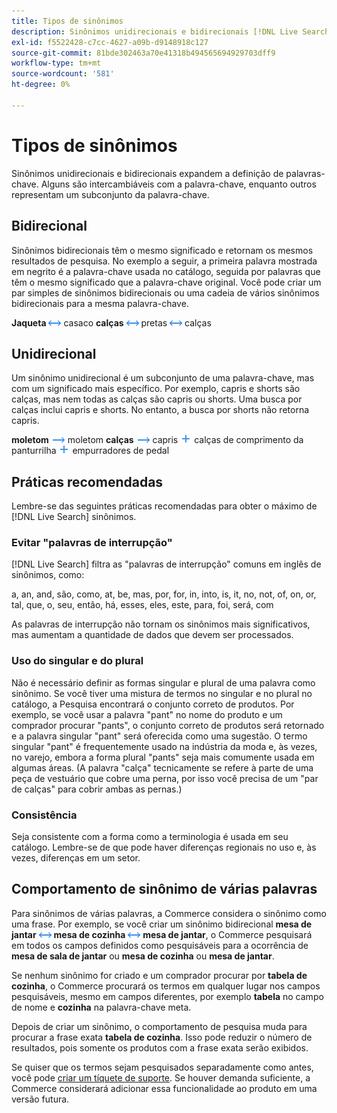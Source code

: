 ```yaml
---
title: Tipos de sinônimos
description: Sinônimos unidirecionais e bidirecionais [!DNL Live Search]  expandem a definição de palavras-chave.
exl-id: f5522428-c7cc-4627-a09b-d9148918c127
source-git-commit: 81bde302463a70e41318b494565694929703dff9
workflow-type: tm+mt
source-wordcount: '581'
ht-degree: 0%

---
```


# Tipos de sinônimos

Sinônimos unidirecionais e bidirecionais expandem a definição de palavras-chave. Alguns são intercambiáveis com a palavra-chave, enquanto outros representam um subconjunto da palavra-chave.

## Bidirecional

Sinônimos bidirecionais têm o mesmo significado e retornam os mesmos resultados de pesquisa. No exemplo a seguir, a primeira palavra mostrada em negrito é a palavra-chave usada no catálogo, seguida por palavras que têm o mesmo significado que a palavra-chave original. Você pode criar um par simples de sinônimos bidirecionais ou uma cadeia de vários sinônimos bidirecionais para a mesma palavra-chave.

**Jaqueta** ![Seletor bidirecional](assets/btn-two-way.png) casaco
**calças** ![Seletor bidirecional](assets/btn-two-way.png) pretas ![Seletor bidirecional](assets/btn-two-way.png) calças

## Unidirecional

Um sinônimo unidirecional é um subconjunto de uma palavra-chave, mas com um significado mais específico. Por exemplo, capris e shorts são calças, mas nem todas as calças são capris ou shorts. Uma busca por calças inclui capris e shorts. No entanto, a busca por shorts não retorna capris.

**moletom** ![Seletor unidirecional](assets/btn-one-way.png) moletom
**calças** ![Seletor unidirecional](assets/btn-one-way.png) capris ![Seletor unidirecional múltiplo](assets/btn-multiple-one-way.png) calças de comprimento da panturrilha ![Seletor unidirecional múltiplo](assets/btn-multiple-one-way.png) empurradores de pedal

## Práticas recomendadas

Lembre-se das seguintes práticas recomendadas para obter o máximo de [!DNL Live Search] sinônimos.

### Evitar &quot;palavras de interrupção&quot;

[!DNL Live Search] filtra as &quot;palavras de interrupção&quot; comuns em inglês de sinônimos, como:

a, an, and, são, como, at, be, mas, por, for, in, into, is, it, no, not, of, on, or, tal, que, o, seu, então, há, esses, eles, este, para, foi, será, com

As palavras de interrupção não tornam os sinônimos mais significativos, mas aumentam a quantidade de dados que devem ser processados.

### Uso do singular e do plural

Não é necessário definir as formas singular e plural de uma palavra como sinônimo. Se você tiver uma mistura de termos no singular e no plural no catálogo, a Pesquisa encontrará o conjunto correto de produtos. Por exemplo, se você usar a palavra &quot;pant&quot; no nome do produto e um comprador procurar &quot;pants&quot;, o conjunto correto de produtos será retornado e a palavra singular &quot;pant&quot; será oferecida como uma sugestão. O termo singular &quot;pant&quot; é frequentemente usado na indústria da moda e, às vezes, no varejo, embora a forma plural &quot;pants&quot; seja mais comumente usada em algumas áreas. (A palavra &quot;calça&quot; tecnicamente se refere à parte de uma peça de vestuário que cobre uma perna, por isso você precisa de um &quot;par de calças&quot; para cobrir ambas as pernas.)

### Consistência

Seja consistente com a forma como a terminologia é usada em seu catálogo. Lembre-se de que pode haver diferenças regionais no uso e, às vezes, diferenças em um setor.

## Comportamento de sinônimo de várias palavras

Para sinônimos de várias palavras, a Commerce considera o sinônimo como uma frase. Por exemplo, se você criar um sinônimo bidirecional **mesa de jantar** ![Seletor bidirecional](assets/btn-two-way.png) **mesa de cozinha** ![Seletor bidirecional](assets/btn-two-way.png) **mesa de jantar**, o Commerce pesquisará em todos os campos definidos como pesquisáveis para a ocorrência de **mesa de sala de jantar** ou **mesa de cozinha** ou **mesa de jantar**.

Se nenhum sinônimo for criado e um comprador procurar por **tabela de cozinha**, o Commerce procurará os termos em qualquer lugar nos campos pesquisáveis, mesmo em campos diferentes, por exemplo **tabela** no campo de nome e **cozinha** na palavra-chave meta.

Depois de criar um sinônimo, o comportamento de pesquisa muda para procurar a frase exata **tabela de cozinha**. Isso pode reduzir o número de resultados, pois somente os produtos com a frase exata serão exibidos.

Se quiser que os termos sejam pesquisados separadamente como antes, você pode [criar um tíquete de suporte](https://experienceleague.adobe.com/en/docs/commerce-knowledge-base/kb/help-center-guide/magento-help-center-user-guide). Se houver demanda suficiente, a Commerce considerará adicionar essa funcionalidade ao produto em uma versão futura.
